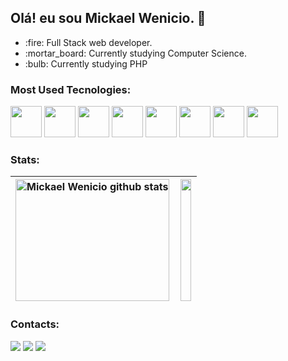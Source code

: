 ## Olá! eu sou Mickael Wenicio. 👋
<ul>
  <li>:fire: Full Stack web developer.</li>
  <li>:mortar_board: Currently studying Computer Science.</li>
  <li>:bulb: Currently studying PHP</li>
</ul>
</div>

### Most Used Tecnologies:
<div style="display:inline-block">
  <img src="https://cdn.jsdelivr.net/gh/devicons/devicon/icons/react/react-original.svg" style="width:50px"/>
  <img src="https://cdn.jsdelivr.net/gh/devicons/devicon/icons/typescript/typescript-plain.svg" style="width:50px"/> 
  <img src="https://cdn.jsdelivr.net/gh/devicons/devicon/icons/nodejs/nodejs-original.svg" style="width:50px"/>
  <img src="https://cdn.jsdelivr.net/gh/devicons/devicon/icons/sass/sass-original.svg" style="width:50px"/>
  <img src="https://cdn.jsdelivr.net/gh/devicons/devicon@latest/icons/php/php-original.svg" style="width:50px"/>    
  <img src="https://cdn.jsdelivr.net/gh/devicons/devicon@latest/icons/laravel/laravel-original.svg" style="width:50px"/>
  <img src="https://cdn.jsdelivr.net/gh/devicons/devicon@latest/icons/postgresql/postgresql-original.svg" style="width:50px" />
  <img src="https://cdn.jsdelivr.net/gh/devicons/devicon@latest/icons/docker/docker-plain.svg" style="width:50px"/>
          
</div>
<!--   
  <img src="https://cdn.jsdelivr.net/gh/devicons/devicon/icons/css3/css3-original.svg" style="width:50px"/>
  <img src="https://cdn.jsdelivr.net/gh/devicons/devicon/icons/html5/html5-original.svg" style="width:50px;"/>
  <img src="https://cdn.jsdelivr.net/gh/devicons/devicon/icons/vuejs/vuejs-original.svg" style="width:50px"/>
  <img src="https://cdn.jsdelivr.net/gh/devicons/devicon/icons/angularjs/angularjs-plain.svg" style="width:50px"/>
  <img src="https://cdn.jsdelivr.net/gh/devicons/devicon/icons/nextjs/nextjs-original.svg" style="width:50px"/>
  <img src="https://cdn.jsdelivr.net/gh/devicons/devicon/icons/mongodb/mongodb-original.svg" style="width:50px"/>
  <img src="https://cdn.jsdelivr.net/gh/devicons/devicon/icons/express/express-original.svg" style="width:50px"/>
  <img src="https://cdn.jsdelivr.net/gh/devicons/devicon/icons/php/php-plain.svg" style="width:50px"/>
  <img src="https://cdn.jsdelivr.net/gh/devicons/devicon/icons/git/git-original.svg" style="width:50px"/>
  <img src="https://cdn.jsdelivr.net/gh/devicons/devicon/icons/github/github-original.svg" style="width:50px"/>
  <img <img src="https://cdn.jsdelivr.net/gh/devicons/devicon/icons/visualstudio/visualstudio-plain.svg" style="width:50px"/> -->

### Stats:
| <img width="100%" height="195px" src="https://github-readme-stats.vercel.app/api?username=mickaelwenicio&show_icons=true&count_private=true&hide_border=true&title_color=F0ECE5&icon_color=FFC436&text_color=c9d1d9&bg_color=374259" alt="Mickael Wenicio github stats" /> | <img width="90%" height="195px" src="https://github-readme-stats.vercel.app/api/top-langs/?username=mickaelwenicio&layout=compact&hide_border=true&title_color=F0ECE5&text_color=c9d1d9&bg_color=374259" /></a> |
| ------------- | ------------- |
### Contacts:
<div>
  <a href="https://www.instagram.com/mickaelwenicio/" target="_blank"><img src="https://img.shields.io/badge/-Instagram-%23E4405F?style=for-the-badge&logo=instagram&logoColor=white" target="_blank"></a>
  <a href = "mailto:mickael.programador123@gmail.com"><img src="https://img.shields.io/badge/-Gmail-%23333?style=for-the-badge&logo=gmail&logoColor=white" target="_blank"></a>
  <a href="https://www.linkedin.com/in/mickael-wenicio-9bb096240/" target="_blank"><img src="https://img.shields.io/badge/-LinkedIn-%230077B5?style=for-the-badge&logo=linkedin&logoColor=white" target="_blank"></a>  <br>
